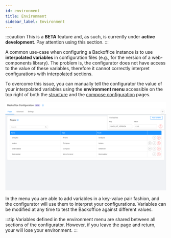 ```yaml
---
id: environment
title: Environment
sidebar_label: Environment
---
```

:::caution
This is a **BETA** feature and, as such, is currently under **active development**. Pay attention using this section.
:::

A common use-case when configuring a Backoffice instance is to use **interpolated variables** in configuration files 
(e.g., for the version of a web-components library). The problem is, the configurator does not have access to the value of 
these variables, therefore it cannot correctly interpret configurations with interpolated sections.

To overcome this issue, you can manually tell the configurator the value of your interpolated variables using the
**environment menu** accessible on the top right of both the [structure](./structure.md)
and the [compose configuration](./compose-pages.md) pages.

![Environment menu](img/environment.png)

In the menu you are able to add variables in a key-value pair fashion, and the configurator will use them to interpret
your configurations. Variables can be modified at any time to test the Backoffice against different values.

:::tip
Variables defined in the environment menu are shared between all sections of the configurator. However, if you leave the
page and return, your will lose your environment.
:::
